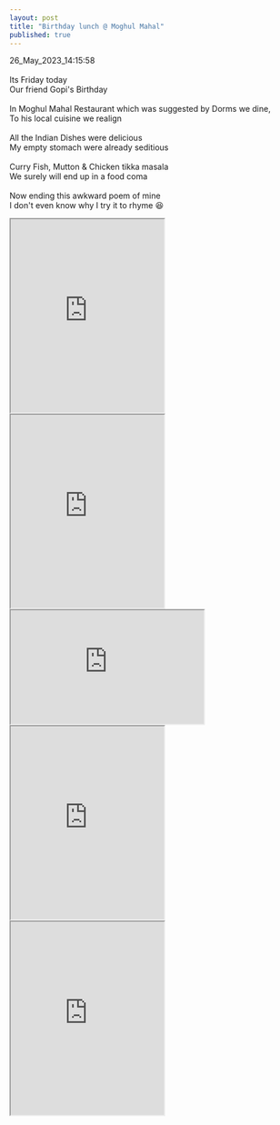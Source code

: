```yaml
---
layout: post
title: "Birthday lunch @ Moghul Mahal"
published: true
---
```

26_May_2023_14:15:58 
<br>
<br>
Its Friday today
<br>
Our friend Gopi's Birthday
<br>
<br>
In Moghul Mahal Restaurant which was suggested by Dorms we dine,
<br>
To his local cuisine we realign
<br>
<br>
All the Indian Dishes were delicious
<br>
My empty stomach were already seditious
<br>
<br>
Curry Fish, Mutton & Chicken tikka masala
<br>
We surely will end up in a food coma
<br>
<br>
Now ending this awkward poem of mine
<br>
I don't even know why I try it to rhyme 😆
<br>
<iframe src="https://drive.google.com/file/d/1xfkyEUXi6cPqO0KXmzCs9cye4z6cU_iC/preview" width="270" height="340" allow="autoplay"></iframe>
<iframe src="https://drive.google.com/file/d/1-AVKyCXl9fH5HUYM70y8LzDhqLSa3UH3/preview" width="270" height="340" allow="autoplay"></iframe>
<br>
<iframe src="https://drive.google.com/file/d/1DbgN8wuFhOiiCKfcVYqV-mhqf3bImHCW/preview" width="340" height="200" allow="autoplay"></iframe>
<br>
<iframe src="https://drive.google.com/file/d/1c8J_iAXYlwfYSxWDuDXtZL0TJihB9kKz/preview" width="270" height="340" allow="autoplay"></iframe>
<iframe src="https://drive.google.com/file/d/1T0VkLLwVueXqnoVQY2QA5MAntWX3SOl8/preview" width="270" height="340" allow="autoplay"></iframe>
